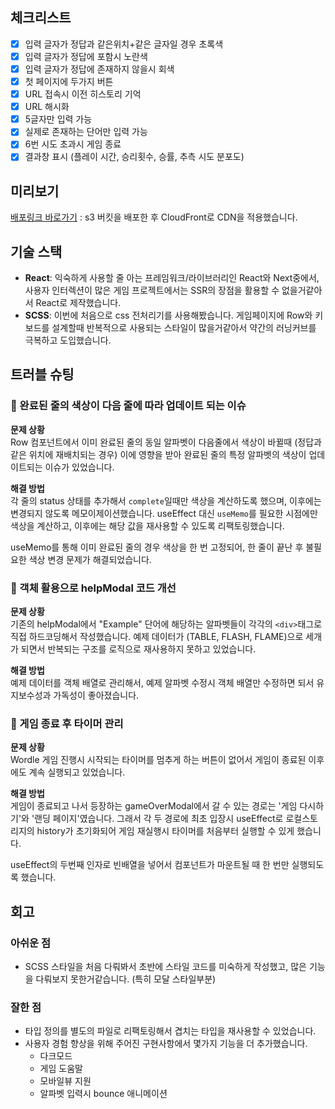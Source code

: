 ## 체크리스트
- [x] 입력 글자가 정답과 같은위치+같은 글자일 경우 초록색
- [x] 입력 글자가 정답에 포함시 노란색
- [x] 입력 글자가 정답에 존재하지 않을시 회색
- [x] 첫 페이지에 두가지 버튼
- [x] URL 접속시 이전 히스토리 기억
- [x] URL 해시화
- [x] 5글자만 입력 가능
- [x] 실제로 존재하는 단어만 입력 가능
- [x] 6번 시도 초과시 게임 종료
- [x] 결과창 표시 (플레이 시간, 승리횟수, 승률, 추측 시도 분포도)

## 미리보기
[배포링크 바로가기](https://d2zh2dpqpd41pp.cloudfront.net/)
: s3 버킷을 배포한 후 CloudFront로 CDN을 적용했습니다.

## 기술 스택
- **React**: 익숙하게 사용할 줄 아는 프레임워크/라이브러리인 React와 Next중에서, 사용자 인터렉션이 많은 게임 프로젝트에서는 SSR의 장점을 활용할 수 없을거같아서 React로 제작했습니다.
- **SCSS**: 이번에 처음으로 css 전처리기를 사용해봤습니다. 게임페이지에 Row와 키보드를 설계할때 반복적으로 사용되는 스타일이 많을거같아서 약간의 러닝커브를 극복하고 도입했습니다.


## 트러블 슈팅
### 🔨 완료된 줄의 색상이 다음 줄에 따라 업데이트 되는 이슈
**문제 상황** <br />
Row 컴포넌트에서 이미 완료된 줄의 동일 알파벳이 다음줄에서 색상이 바뀔때 (정답과 같은 위치에 재배치되는 경우) 이에 영향을 받아 완료된 줄의 특정 알파벳의 색상이 업데이트되는 이슈가 있었습니다.

**해결 방법** <br />
각 줄의 status 상태를 추가해서 `complete`일때만 색상을 계산하도록 했으며, 이후에는 변경되지 않도록 메모이제이션했습니다. useEffect 대신 `useMemo`를 필요한 시점에만 색상을 계산하고, 이후에는 해당 값을 재사용할 수 있도록 리팩토링했습니다.


useMemo를 통해 이미 완료된 줄의 경우 색상을 한 번 고정되어, 한 줄이 끝난 후 불필요한 색상 변경 문제가 해결되었습니다.


### 🔨 객체 활용으로 helpModal 코드 개선
**문제 상황** <br />
기존의 helpModal에서 "Example" 단어에 해당하는 알파벳들이 각각의 `<div>`태그로 직접 하드코딩해서 작성했습니다. 예제 데이터가 (TABLE, FLASH, FLAME)으로 세개가 되면서 반복되는 구조를 로직으로 재사용하지 못하고 있었습니다.

**해결 방법** <br />
예제 데이터를 객체 배열로 관리해서, 예제 알파벳 수정시 객체 배열만 수정하면 되서 유지보수성과 가독성이 좋아졌습니다.


### 🔨 게임 종료 후 타이머 관리
**문제 상황** <br />
Wordle 게임 진행시 시작되는 타이머를 멈추게 하는 버튼이 없어서 게임이 종료된 이후에도 계속 실행되고 있었습니다.

**해결 방법** <br />
게임이 종료되고 나서 등장하는 gameOverModal에서 갈 수 있는 경로는 '게임 다시하기'와 '랜딩 페이지'였습니다. 그래서 각 두 경로에 최초 입장시 useEffect로 로컬스토리지의 history가 초기화되어 게임 재실행시 타이머를 처음부터 실행할 수 있게 했습니다.

useEffect의 두번째 인자로 빈배열을 넣어서 컴포넌트가 마운트될 때 한 번만 실행되도록 했습니다.

## 회고
### 아쉬운 점
- SCSS 스타일을 처음 다뤄봐서 초반에 스타일 코드를 미숙하게 작성했고, 많은 기능을 다뤄보지 못한거같습니다. (특히 모달 스타일부분)

### 잘한 점
- 타입 정의를 별도의 파일로 리팩토링해서 겹치는 타입을 재사용할 수 있었습니다.
- 사용자 경험 향상을 위해 주어진 구현사항에서 몇가지 기능을 더 추가했습니다.
    - 다크모드
    - 게임 도움말
    - 모바일뷰 지원
    - 알파벳 입력시 bounce 애니메이션